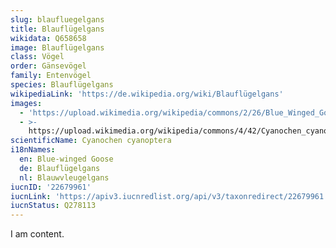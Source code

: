 ```yaml
---
slug: blaufluegelgans
title: Blauflügelgans
wikidata: Q658658
image: Blauflügelgans
class: Vögel
order: Gänsevögel
family: Entenvögel
species: Blauflügelgans
wikipediaLink: 'https://de.wikipedia.org/wiki/Blauflügelgans'
images:
  - 'https://upload.wikimedia.org/wikipedia/commons/2/26/Blue_Winged_Goose5.jpg'
  - >-
    https://upload.wikimedia.org/wikipedia/commons/4/42/Cyanochen_cyanopterus1.jpg
scientificName: Cyanochen cyanoptera
i18nNames:
  en: Blue-winged Goose
  de: Blauflügelgans
  nl: Blauwvleugelgans
iucnID: '22679961'
iucnLink: 'https://apiv3.iucnredlist.org/api/v3/taxonredirect/22679961'
iucnStatus: Q278113
---
```


I am content.
